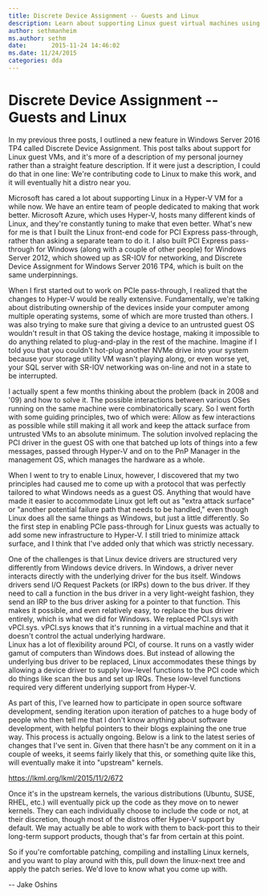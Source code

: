 ```yaml
---
title: Discrete Device Assignment -- Guests and Linux
description: Learn about supporting Linux guest virtual machines using Discrete Device Assignment.
author: sethmanheim
ms.author: sethm
date:       2015-11-24 14:46:02
ms.date: 11/24/2015
categories: dda
---
```

# Discrete Device Assignment -- Guests and Linux

In my previous three posts, I outlined a new feature in Windows Server 2016 TP4 called Discrete Device Assignment. This post talks about support for Linux guest VMs, and it's more of a description of my personal journey rather than a straight feature description. If it were just a description, I could do that in one line: We're contributing code to Linux to make this work, and it will eventually hit a distro near you.

Microsoft has cared a lot about supporting Linux in a Hyper-V VM for a while now. We have an entire team of people dedicated to making that work better. Microsoft Azure, which uses Hyper-V, hosts many different kinds of Linux, and they're constantly tuning to make that even better. What's new for me is that I built the Linux front-end code for PCI Express pass-through, rather than asking a separate team to do it. I also built PCI Express pass-through for Windows (along with a couple of other people) for Windows Server 2012, which showed up as SR-IOV for networking, and Discrete Device Assignment for Windows Server 2016 TP4, which is built on the same underpinnings.

When I first started out to work on PCIe pass-through, I realized that the changes to Hyper-V would be really extensive. Fundamentally, we're talking about distributing ownership of the devices inside your computer among multiple operating systems, some of which are more trusted than others. I was also trying to make sure that giving a device to an untrusted guest OS wouldn't result in that OS taking the device hostage, making it impossible to do anything related to plug-and-play in the rest of the machine. Imagine if I told you that you couldn't hot-plug another NVMe drive into your system because your storage utility VM wasn't playing along, or even worse yet, your SQL server with SR-IOV networking was on-line and not in a state to be interrupted.

I actually spent a few months thinking about the problem (back in 2008 and '09) and how to solve it. The possible interactions between various OSes running on the same machine were combinatorically scary. So I went forth with some guiding principles, two of which were: Allow as few interactions as possible while still making it all work and keep the attack surface from untrusted VMs to an absolute minimum. The solution involved replacing the PCI driver in the guest OS with one that batched up lots of things into a few messages, passed through Hyper-V and on to the PnP Manager in the management OS, which manages the hardware as a whole.

When I went to try to enable Linux, however, I discovered that my two principles had caused me to come up with a protocol that was perfectly tailored to what Windows needs as a guest OS. Anything that would have made it easier to accommodate Linux got left out as "extra attack surface" or "another potential failure path that needs to be handled," even though Linux does all the same things as Windows, but just a little differently. So the first step in enabling PCIe pass-through for Linux guests was actually to add some new infrastructure to Hyper-V. I still tried to minimize attack surface, and I think that I've added only that which was strictly necessary.

One of the challenges is that Linux device drivers are structured very differently from Windows device drivers. In Windows, a driver never interacts directly with the underlying driver for the bus itself. Windows drivers send I/O Request Packets (or IRPs) down to the bus driver. If they need to call a function in the bus driver in a very light-weight fashion, they send an IRP to the bus driver asking for a pointer to that function. This makes it possible, and even relatively easy, to replace the bus driver entirely, which is what we did for Windows. We replaced PCI.sys with vPCI.sys. vPCI.sys knows that it's running in a virtual machine and that it doesn't control the actual underlying hardware.  
Linux has a lot of flexibility around PCI, of course. It runs on a vastly wider gamut of computers than Windows does. But instead of allowing the underlying bus driver to be replaced, Linux accommodates these things by allowing a device driver to supply low-level functions to the PCI code which do things like scan the bus and set up IRQs. These low-level functions required very different underlying support from Hyper-V.

As part of this, I've learned how to participate in open source software development, sending iteration upon iteration of patches to a huge body of people who then tell me that I don't know anything about software development, with helpful pointers to their blogs explaining the one true way. This process is actually ongoing. Below is a link to the latest series of changes that I've sent in. Given that there hasn't be any comment on it in a couple of weeks, it seems fairly likely that this, or something quite like this, will eventually make it into "upstream" kernels.

<https://lkml.org/lkml/2015/11/2/672>

Once it's in the upstream kernels, the various distributions (Ubuntu, SUSE, RHEL, etc.) will eventually pick up the code as they move on to newer kernels. They can each individually choose to include the code or not, at their discretion, though most of the distros offer Hyper-V support by default. We may actually be able to work with them to back-port this to their long-term support products, though that's far from certain at this point.

So if you're comfortable patching, compiling and installing Linux kernels, and you want to play around with this, pull down the linux-next tree and apply the patch series. We'd love to know what you come up with.

\-- Jake Oshins
